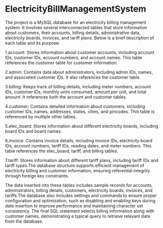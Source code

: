 # ElectricityBillManagementSystem

The project is a MySQL database for an electricity billing management system. It involves several interconnected tables that store information about customers, their accounts, billing details, administrative data, electricity boards, invoices, and tariff plans. Below is a brief description of each table and its purpose:

1.account: Stores information about customer accounts, including account IDs, customer IDs, account numbers, and account names. This table references the customer table for customer information.

2.admin: Contains data about administrators, including admin IDs, names, and associated customer IDs. It also references the customer table.

3.billing: Keeps track of billing details, including meter numbers, account IDs, customer IDs, monthly units consumed, amount per unit, and total amount. It references both the account and customer tables.

4.customer: Contains detailed information about customers, including customer IDs, names, addresses, states, cities, and pincodes. This table is referenced by multiple other tables.

5.elec_board: Stores information about different electricity boards, including board IDs and board names.

6.invoice: Contains invoice details, including invoice IDs, electricity board IDs, account numbers, tariff IDs, reading dates, and meter numbers. This table references the elec_board, tariff, and billing tables.

7.tariff: Stores information about different tariff plans, including tariff IDs and tariff types.The database structure supports efficient management of electricity billing and customer information, ensuring referential integrity through foreign key constraints. 

The data inserted into these tables includes sample records for accounts, administrators, billing details, customers, electricity boards, invoices, and tariffs.The database also includes settings and commands to ensure proper configuration and optimization, such as disabling and enabling keys during data insertion to improve performance and maintaining character set consistency. The final SQL statement selects billing information along with customer names, demonstrating a typical query to retrieve relevant data from the database.
